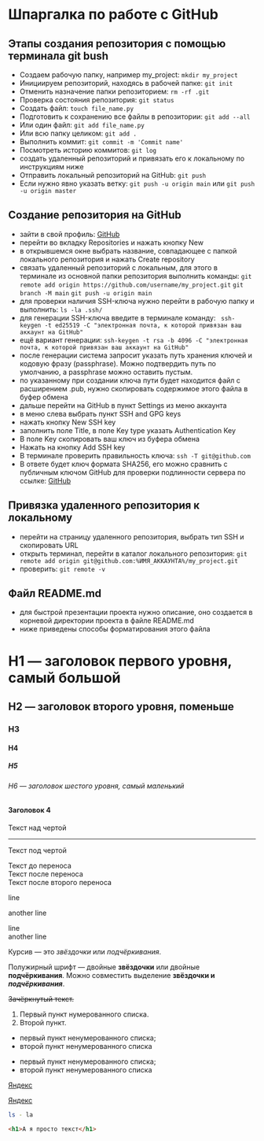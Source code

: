 
# Шпаргалка по работе с GitHub

## Этапы создания репозитория с помощью терминала git bush

- Создаем рабочую папку, например my_project:
``` mkdir my_project ```
- Инициируем репозиторий, находясь в рабочей папке:
``` git init ```
- Отменить назначение папки репозиторием:
``` rm -rf .git ```
- Проверка состояния репозитория:
``` git status ```
- Создать файл:
``` touch file_name.py ```
- Подготовить к сохранению все файлы в репозитории:
``` git add --all ```
- Или один файл:
``` git add file_name.py ```
- Или всю папку целиком:
``` git add . ```
- Выполнить коммит:
``` git commit -m 'Commit name' ```
- Посмотреть историю коммитов:
``` git log ```
- создать удаленный репозиторий и привязать его к локальному по инструкциям ниже
- Отправить локальный репозиторий на GitHub:
``` git push ```
- Если нужно явно указать ветку:
``` git push -u origin main ``` или ``` git push -u origin master ```

## Создание репозитория на GitHub

- зайти в свой профиль:
[GitHub](https://github.com/username)
- перейти во вкладку Repositories и нажать кнопку New
- в открывшемся окне выбрать название, совпадающее с папкой локального репозитория и нажать Create repository
- связать удаленный репозиторий с локальным, для этого в терминале из основной папки репозитория выполнить команды:
``` git remote add origin https://github.com/username/my_project.git ```
``` git branch -M main ```
``` git push -u origin main ```
- для проверки наличия SSH-ключа нужно перейти в рабочую папку и выполнить:
``` ls -la .ssh/ ```
- для генерации SSH-ключа введите в терминале команду:
```  ssh-keygen -t ed25519 -C "электронная почта, к которой привязан ваш аккаунт на GitHub" ```
- ещё вариант генерации:
``` ssh-keygen -t rsa -b 4096 -C "электронная почта, к которой привязан ваш аккаунт на GitHub" ```
- после генерации система запросит указать путь хранения ключей и кодовую фразу (passphrase). Можно подтвердить путь по умолчанию, а passphrase можно оставить пустым.
- по указанному при создании ключа пути будет находится файл с расширением .pub, нужно скопировать содержимое этого файла в буфер обмена
- дальше перейти на GitHub в пункт Settings из меню аккаунта
- в меню слева выбрать пункт SSH and GPG keys
- нажать кнопку New SSH key
- заполнить поле Title, в поле Key type указать Authentication Key
- В поле Key скопировать ваш ключ из буфера обмена
- Нажать на кнопку Add SSH key
- В терминале проверить правильность ключа:
``` ssh -T git@github.com ```
- В ответе будет ключ формата SHA256, его можно сравнить с публичным ключом GitHub для проверки подлинности сервера по ссылке:
[GitHub](https://docs.github.com/en/authentication/keeping-your-account-and-data-secure/githubs-ssh-key-fingerprints)

## Привязка удаленного репозитория к локальному

- перейти на страницу удаленного репозитория, выбрать тип SSH и скопировать URL
- открыть терминал, перейти в каталог локального репозитория:
``` git remote add origin git@github.com:%ИМЯ_АККАУНТА%/my_project.git ```
- проверить:
``` git remote -v ```

## Файл README.md

- для быстрой презентации проекта нужно описание, оно создается в корневой директории проекта в файле README.md
- ниже приведены способы форматирования этого файла


# H1 — заголовок первого уровня, самый большой
## H2 — заголовок второго уровня, поменьше
### H3
#### H4
##### H5
###### H6 — заголовок шестого уровня, самый маленький

#### Заголовок 4

Текст над чертой

---

Текст под чертой

Текст до переноса  
Текст после переноса <br>
Текст после второго переноса

line

another line

line  
another line

Курсив — это *звёздочки* или _подчёркивания_.

Полужирный шрифт — двойные **звёздочки** или двойные __подчёркивания__.
Можно совместить выделение **звёздочки и _подчёркивания_**.

~~Зачёркнутый текст.~~

1. Первый пункт нумерованного списка.
2. Второй пункт.

* первый пункт ненумерованного списка;
* второй пункт ненумерованного списка

- первый пункт ненумерованного списка;
- второй пункт ненумерованного списка 

[Яндекс](https://www.yandex.ru) 

[Яндекс](https://www.yandex.ru "Я Yandex!") 

```bash
ls - la
```
```html
<h1>А я просто текст</h1>
```
